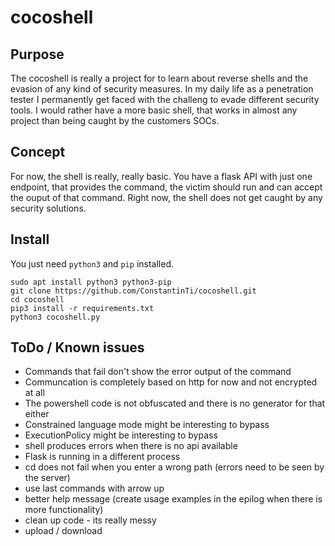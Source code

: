 # cocoshell

## Purpose
The cocoshell is really a project for to learn about reverse shells and the evasion of any kind of security measures. In my daily life as a penetration tester I permanently get faced with the challeng to evade different security tools. I would rather have a more basic shell, that works in almost any project than being caught by the customers SOCs.

## Concept
For now, the shell is really, really basic. You have a flask API with just one endpoint, that provides the command, the victim should run and can accept the ouput of that command. Right now, the shell does not get caught by any security solutions.

## Install
You just need `python3` and `pip` installed.
```shell
sudo apt install python3 python3-pip
git clone https://github.com/ConstantinTi/cocoshell.git
cd cocoshell
pip3 install -r requirements.txt
python3 cocoshell.py
```

## ToDo / Known issues
* Commands that fail don't show the error output of the command
* Communcation is completely based on http for now and not encrypted at all
* The powershell code is not obfuscated and there is no generator for that either
* Constrained language mode might be interesting to bypass
* ExecutionPolicy might be interesting to bypass
* shell produces errors when there is no api available
* Flask is running in a different process
* cd does not fail when you enter a wrong path (errors need to be seen by the server)
* use last commands with arrow up
* better help message (create usage examples in the epilog when there is more functionality)
* clean up code - its really messy
* upload / download